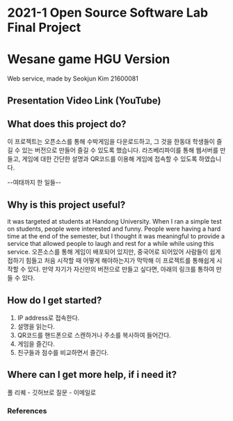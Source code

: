 # 2021-1 Open Source Software Lab Final Project
# Wesane game HGU Version
Web service, made by Seokjun Kim 21600081
## Presentation Video Link (YouTube)

## What does this project do?
이 프로젝트는 오픈소스를 통해 수박게임을 다운로드하고, 그 것을 한동대 학생들이
즐길 수 있는 버전으로 만들어 즐길 수 있도록 했습니다. 라즈베리파이를 통해
웹서버를 만들고, 게임에 대한 간단한 설명과 QR코드를 이용해 게임에 접속할 수 있도록
하였습니다.

--여태까지 한 일들--

## Why is this project useful?
it was targeted at students at Handong University. When I ran a simple test on students, people were interested and funny. People were having a hard time at the end of the semester, but I thought it was meaningful to provide a service that allowed people to laugh and rest for a while while using this service.
오픈소스를 통해 게임이 배포되어 있지만, 중국어로 되어있어 사람들이 쉽게 접하기 힘들고
처음 시작할 때 어떻게 해야하는지가 막막해 이 프로젝트를 통해쉽게 시작할 수 있다.
만약 자기가 자신만의 버전으로 만들고 싶다면, 아래의 링크를 통하여 만들 수 있다.

## How do I get started?
1. IP address로 접속한다.
2. 설명을 읽는다.
3. QR코드를 핸드폰으로 스캔하거나 주소를 복사하여 들어간다.
4. 게임을 즐긴다.
5. 친구들과 점수를 비교하면서 즐긴다.


## Where can I get more help, if i need it?
풀 리퀘 - 깃허브로
질문 - 이메일로
### References


